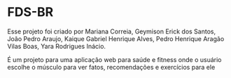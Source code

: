 # FDS-BR

Esse projeto foi criado por Mariana Correia, Geymison Erick dos Santos, João Pedro Araujo, Kaique Gabriel Henrique Alves, Pedro Henrique Aragão Vilas Boas, Yara Rodrigues Inácio.

É um projeto para uma aplicação web para saúde e fitness onde o usuário escolhe o músculo para ver fatos, recomendações e exercícios para ele

